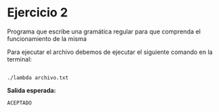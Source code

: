 # Ejercicio 2

Programa que escribe una gramática regular para que comprenda el funcionamiento de la misma

Para ejecutar el archivo debemos de ejecutar el siguiente comando en la terminal: 

```

./lambda archivo.txt

```

**Salida esperada:**

```
ACEPTADO
```
